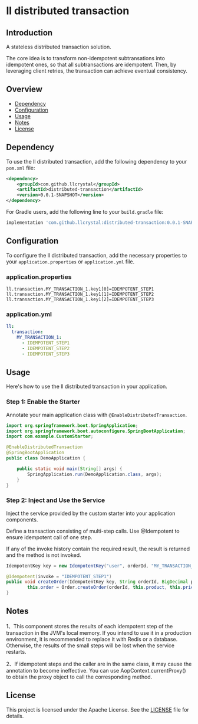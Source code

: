 # ll distributed transaction

## Introduction
A stateless distributed transaction solution.

The core idea is to transform non-idempotent subtransations into idempotent ones, so that all subtransactions are idempotent. 
Then, by leveraging client retries, the transaction can achieve eventual consistency.


## Overview
- [Dependency](#dependency)
- [Configuration](#configuration)
- [Usage](#usage)
- [Notes](#notes)
- [License](#license)

## Dependency
To use the ll distributed transaction, add the following dependency to your `pom.xml` file:

```xml
<dependency>
    <groupId>com.github.llcrystal</groupId>
    <artifactId>distributed-transaction</artifactId>
    <version>0.0.1-SNAPSHOT</version>
</dependency>
```

For Gradle users, add the following line to your `build.gradle` file:

```groovy
implementation 'com.github.llcrystal:distributed-transaction:0.0.1-SNAPSHOT'
```

## Configuration
To configure the ll distributed transaction, add the necessary properties to your `application.properties` or `application.yml` file.

### application.properties

```properties
ll.transaction.MY_TRANSACTION_1.key1[0]=IDEMPOTENT_STEP1
ll.transaction.MY_TRANSACTION_1.key1[1]=IDEMPOTENT_STEP2
ll.transaction.MY_TRANSACTION_1.key1[2]=IDEMPOTENT_STEP3
```

### application.yml

```yaml
ll:
  transaction:
    MY_TRANSACTION_1:
      - IDEMPOTENT_STEP1
      - IDEMPOTENT_STEP2
      - IDEMPOTENT_STEP3
```

## Usage
Here's how to use the ll distributed transaction in your application.

### Step 1: Enable the Starter
Annotate your main application class with `@EnableDistributedTransaction`.

```java
import org.springframework.boot.SpringApplication;
import org.springframework.boot.autoconfigure.SpringBootApplication;
import com.example.CustomStarter;

@EnableDistributedTransaction
@SpringBootApplication
public class DemoApplication {

    public static void main(String[] args) {
        SpringApplication.run(DemoApplication.class, args);
    }
}
```

### Step 2: Inject and Use the Service
Inject the service provided by the custom starter into your application components.

Define a transaction consisting of multi-step calls. Use @Idempotent to ensure idempotent call of one step.

If any of the invoke history contain the required result, the result is returned and the method is not invoked.

```java
IdempotentKey key = new IdempotentKey("user", orderId, "MY_TRANSACTION_1");

@Idempotent(invoke = "IDEMPOTENT_STEP1")
public void createOrder(IdempotentKey key, String orderId, BigDecimal productQuantity) {
        this.order = Order.createOrder(orderId, this.product, this.price, productQuantity);
}
```


## Notes
1、This component stores the results of each idempotent step of the transaction in the JVM's local memory. 
   If you intend to use it in a production environment, it is recommended to replace it with Redis or a database. 
   Otherwise, the results of the small steps will be lost when the service restarts.

2、If idempotent steps and the caller are in the same class, it may cause the annotation to become ineffective. 
   You can use AopContext.currentProxy() to obtain the proxy object to call the corresponding method.


## License
This project is licensed under the Apache License. See the [LICENSE](LICENSE) file for details.